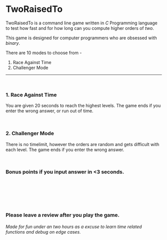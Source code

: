 # TwoRaisedTo

TwoRaisedTo is a command line game written in *C* Programming language to test how fast and for how long can you compute higher orders of *two*.

This game is designed for computer programmers who are obsessed with _binary_.

There are 10 modes to choose from -
1. Race Against Time
2. Challenger Mode

---------

&nbsp;

### 1. Race Against Time
You are given 20 seconds to reach the highest levels.
The game ends if you enter the wrong answer, or run out of time.

&nbsp;

### 2. Challenger Mode
There is no timelimit, however the orders are random and gets difficult with each level.
The game ends if you enter the wrong answer.

&nbsp;

### Bonus points if you input answer in <3 seconds.

&nbsp;

&nbsp;

&nbsp;


### Please leave a review after you play the game.


###### Made for fun under an two hours as a excuse to learn time related functions and debug on edge cases.
